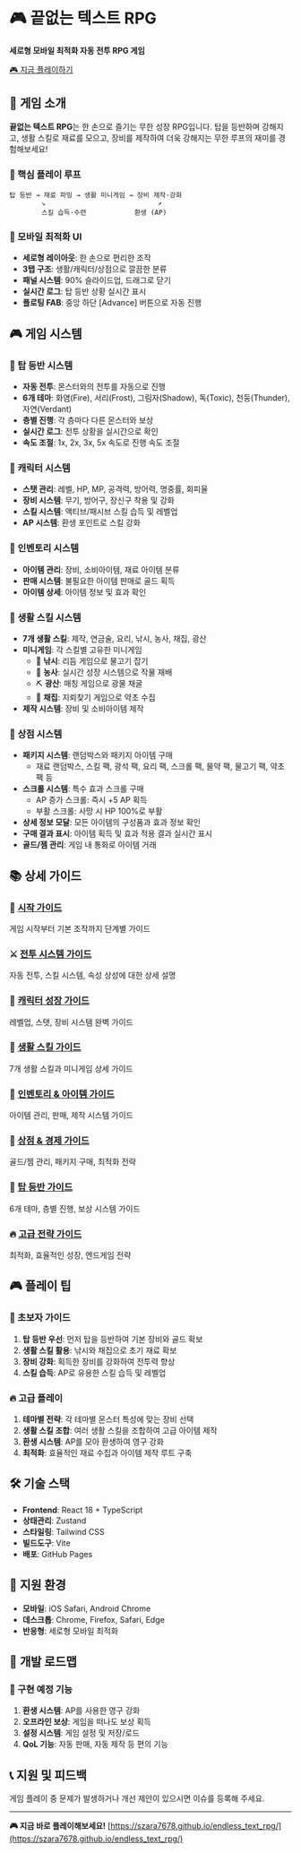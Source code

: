 # 🎮 끝없는 텍스트 RPG

**세로형 모바일 최적화 자동 전투 RPG 게임**

[🎮 지금 플레이하기](https://szara7678.github.io/endless_text_rpg/)

## 🌟 게임 소개

**끝없는 텍스트 RPG**는 한 손으로 즐기는 무한 성장 RPG입니다. 탑을 등반하며 강해지고, 생활 스킬로 재료를 모으고, 장비를 제작하여 더욱 강해지는 무한 루프의 재미를 경험해보세요!

### 🎯 핵심 플레이 루프
```
탑 등반 → 재료 파밍 → 생활 미니게임 → 장비 제작·강화
        ↘                            ↗
        스킬 습득·수련            환생 (AP)
```

### 📱 모바일 최적화 UI
- **세로형 레이아웃**: 한 손으로 편리한 조작
- **3탭 구조**: 생활/캐릭터/상점으로 깔끔한 분류
- **패널 시스템**: 90% 슬라이드업, 드래그로 닫기
- **실시간 로그**: 탑 등반 상황 실시간 표시
- **플로팅 FAB**: 중앙 하단 [Advance] 버튼으로 자동 진행

## 🎮 게임 시스템

### 🏰 **탑 등반 시스템**
- **자동 전투**: 몬스터와의 전투를 자동으로 진행
- **6개 테마**: 화염(Fire), 서리(Frost), 그림자(Shadow), 독(Toxic), 천둥(Thunder), 자연(Verdant)
- **층별 진행**: 각 층마다 다른 몬스터와 보상
- **실시간 로그**: 전투 상황을 실시간으로 확인
- **속도 조절**: 1x, 2x, 3x, 5x 속도로 진행 속도 조절

### 👤 **캐릭터 시스템**
- **스탯 관리**: 레벨, HP, MP, 공격력, 방어력, 명중률, 회피율
- **장비 시스템**: 무기, 방어구, 장신구 착용 및 강화
- **스킬 시스템**: 액티브/패시브 스킬 습득 및 레벨업
- **AP 시스템**: 환생 포인트로 스킬 강화

### 🎒 **인벤토리 시스템**
- **아이템 관리**: 장비, 소비아이템, 재료 아이템 분류
- **판매 시스템**: 불필요한 아이템 판매로 골드 획득
- **아이템 상세**: 아이템 정보 및 효과 확인

### 🌿 **생활 스킬 시스템**
- **7개 생활 스킬**: 제작, 연금술, 요리, 낚시, 농사, 채집, 광산
- **미니게임**: 각 스킬별 고유한 미니게임
  - 🎣 **낚시**: 리듬 게임으로 물고기 잡기
  - 🌾 **농사**: 실시간 성장 시스템으로 작물 재배
  - ⛏️ **광산**: 매칭 게임으로 광물 채굴
  - 🌿 **채집**: 지뢰찾기 게임으로 약초 수집
- **제작 시스템**: 장비 및 소비아이템 제작

### 🏪 **상점 시스템**
- **패키지 시스템**: 랜덤박스와 패키지 아이템 구매
  - 재료 랜덤박스, 스킬 팩, 광석 팩, 요리 팩, 스크롤 팩, 물약 팩, 물고기 팩, 약초 팩 등
- **스크롤 시스템**: 특수 효과 스크롤 구매
  - AP 증가 스크롤: 즉시 +5 AP 획득
  - 부활 스크롤: 사망 시 HP 100%로 부활
- **상세 정보 모달**: 모든 아이템의 구성품과 효과 정보 확인
- **구매 결과 표시**: 아이템 획득 및 효과 적용 결과 실시간 표시
- **골드/젬 관리**: 게임 내 통화로 아이템 거래

## 📚 상세 가이드

### 🚀 [시작 가이드](guides/getting-started.md)
게임 시작부터 기본 조작까지 단계별 가이드

### ⚔️ [전투 시스템 가이드](guides/combat-system.md)
자동 전투, 스킬 시스템, 속성 상성에 대한 상세 설명

### 👤 [캐릭터 성장 가이드](guides/character-progression.md)
레벨업, 스탯, 장비 시스템 완벽 가이드

### 🌿 [생활 스킬 가이드](guides/life-skills.md)
7개 생활 스킬과 미니게임 상세 가이드

### 🎒 [인벤토리 & 아이템 가이드](guides/inventory-items.md)
아이템 관리, 판매, 제작 시스템 가이드

### 🏪 [상점 & 경제 가이드](guides/shop-economy.md)
골드/젬 관리, 패키지 구매, 최적화 전략

### 🏰 [탑 등반 가이드](guides/tower-climbing.md)
6개 테마, 층별 진행, 보상 시스템 가이드

### 🔥 [고급 전략 가이드](guides/advanced-strategies.md)
최적화, 효율적인 성장, 엔드게임 전략

## 🎮 플레이 팁

### 🚀 초보자 가이드
1. **탑 등반 우선**: 먼저 탑을 등반하여 기본 장비와 골드 확보
2. **생활 스킬 활용**: 낚시와 채집으로 초기 재료 확보
3. **장비 강화**: 획득한 장비를 강화하여 전투력 향상
4. **스킬 습득**: AP로 유용한 스킬 습득 및 레벨업

### 🔥 고급 플레이
1. **테마별 전략**: 각 테마별 몬스터 특성에 맞는 장비 선택
2. **생활 스킬 조합**: 여러 생활 스킬을 조합하여 고급 아이템 제작
3. **환생 시스템**: AP를 모아 환생하여 영구 강화
4. **최적화**: 효율적인 재료 수집과 아이템 제작 루트 구축

## 🛠️ 기술 스택

- **Frontend**: React 18 + TypeScript
- **상태관리**: Zustand
- **스타일링**: Tailwind CSS
- **빌드도구**: Vite
- **배포**: GitHub Pages

## 📱 지원 환경

- **모바일**: iOS Safari, Android Chrome
- **데스크톱**: Chrome, Firefox, Safari, Edge
- **반응형**: 세로형 모바일 최적화

## 🎯 개발 로드맵

### 🚧 구현 예정 기능
1. **환생 시스템**: AP를 사용한 영구 강화
2. **오프라인 보상**: 게임을 떠나도 보상 획득
3. **설정 시스템**: 게임 설정 및 저장/로드
4. **QoL 기능**: 자동 판매, 자동 제작 등 편의 기능

## 📞 지원 및 피드백

게임 플레이 중 문제가 발생하거나 개선 제안이 있으시면 이슈를 등록해 주세요.

---

**🎮 지금 바로 플레이해보세요!** [https://szara7678.github.io/endless_text_rpg/](https://szara7678.github.io/endless_text_rpg/) 